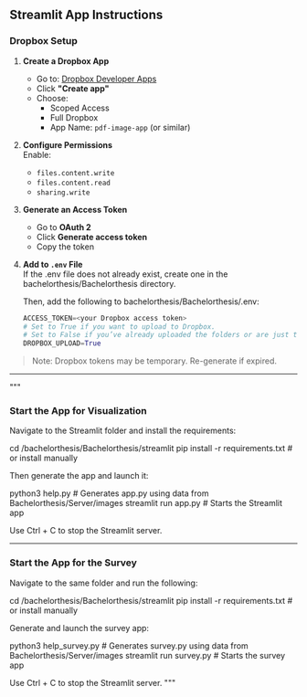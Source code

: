 ## Streamlit App Instructions

### Dropbox Setup

1. **Create a Dropbox App**  
   - Go to: [Dropbox Developer Apps](https://www.dropbox.com/developers/apps)  
   - Click **"Create app"**
   - Choose:
     - Scoped Access  
     - Full Dropbox  
     - App Name: `pdf-image-app` (or similar)

2. **Configure Permissions**  
   Enable:
   - `files.content.write`
   - `files.content.read`
   - `sharing.write`

3. **Generate an Access Token**  
   - Go to **OAuth 2**  
   - Click **Generate access token**  
   - Copy the token

4. **Add to `.env` File**  
   If the .env file does not already exist, create one in the bachelorthesis/Bachelorthesis directory.

   Then, add the following to bachelorthesis/Bachelorthesis/.env:

   ``` python
   ACCESS_TOKEN=<your Dropbox access token>
   # Set to True if you want to upload to Dropbox.  
   # Set to False if you’ve already uploaded the folders or are just testing changes in the code.
   DROPBOX_UPLOAD=True
   ```

> Note: Dropbox tokens may be temporary. Re-generate if expired.

---

"""
### Start the App for Visualization

Navigate to the Streamlit folder and install the requirements:

cd /bachelorthesis/Bachelorthesis/streamlit
pip install -r requirements.txt  # or install manually

Then generate the app and launch it:

python3 help.py                  # Generates app.py using data from Bachelorthesis/Server/images
streamlit run app.py             # Starts the Streamlit app

Use Ctrl + C to stop the Streamlit server.

---

### Start the App for the Survey

Navigate to the same folder and run the following:

cd /bachelorthesis/Bachelorthesis/streamlit
pip install -r requirements.txt  # or install manually

Generate and launch the survey app:

python3 help_survey.py           # Generates survey.py using data from Bachelorthesis/Server/images
streamlit run survey.py          # Starts the survey app

Use Ctrl + C to stop the Streamlit server.
"""

